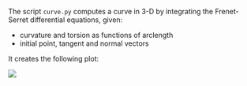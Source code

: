 The script `curve.py` computes a curve in 3-D by integrating the Frenet-Serret
differential equations, given:

* curvature and torsion as functions of arclength
* initial point, tangent and normal vectors

It creates the following plot:

![](https://github.com/WarrenWeckesser/experiments/blob/master/python/scipy/frenet/curve.svg)
